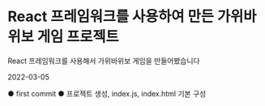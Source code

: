 # React 프레임워크를 사용하여 만든 가위바위보 게임 프로젝트

<p>React 프레임워크를 사용해서 가위바위보 게임을 만들어봤습니다 </p>


2022-03-05 

● first commit
● 프로젝트 생성, index.js, index.html 기본 구성
